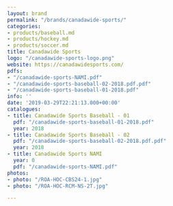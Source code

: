 ```yaml
---
layout: brand
permalink: "/brands/canadawide-sports/"
categories:
- products/baseball.md
- products/hockey.md
- products/soccer.md
title: Canadawide Sports
logo: "/canadawide-sports-logo.png"
website: https://canadawidesports.com/
pdfs:
- "/canadawide-sports-NAMI.pdf"
- "/canadawide-sports-baseball-02-2018.pdf.pdf"
- "/canadawide-sports-baseball-01-2018.pdf"
info: ''
date: '2019-03-29T22:21:13.000+00:00'
catalogues:
- title: Canadawide Sports Baseball - 01
  pdf: "/canadawide-sports-baseball-01-2018.pdf"
  year: 2018
- title: Canadawide Sports Baseball - 02
  pdf: "/canadawide-sports-baseball-02-2018.pdf.pdf"
  year: 2018
- title: Canadawide Sports NAMI
  year: 0
  pdf: "/canadawide-sports-NAMI.pdf"
photos:
- photo: "/ROA-HOC-CBS24-1.jpg"
- photo: "/ROA-HOC-RCM-NS-2T.jpg"

---
```

